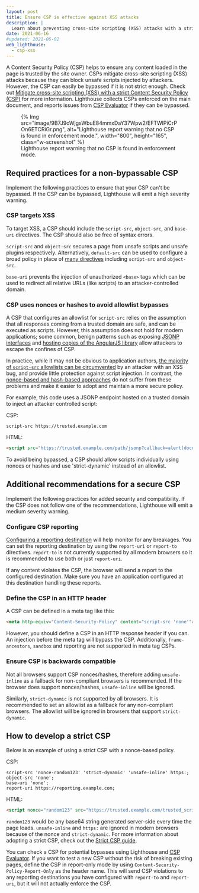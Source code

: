 ```yaml
---
layout: post
title: Ensure CSP is effective against XSS attacks
description: |
  Learn about preventing cross-site scripting (XSS) attacks with a strict Content Security Policy (CSP).
date: 2021-06-16
#updated: 2021-06-02
web_lighthouse:
  - csp-xss
---
```


A Content Security Policy (CSP) helps to ensure any content loaded in the page is trusted by the site owner. CSPs mitigate cross-site scripting (XSS) attacks because they can block unsafe scripts injected by attackers. However, the CSP can easily be bypassed if it is not strict enough.  Check out [Mitigate cross-site scripting (XSS) with a strict Content Security Policy (CSP)](/strict-csp/) for more information. Lighthouse collects CSPs enforced on the main document, and reports issues from [CSP Evaluator](https://csp-evaluator.withgoogle.com/) if they can be bypassed.

<figure>
{% Img src="image/9B7J9oWjgsWbuE84mmxDaY37Wpw2/EFTWlPiCrPOn6ETCRiGr.png",
alt="Lighthouse report warning that no CSP is found in enforcement mode.",
width="800", height="165", class="w-screenshot" %}
<figcaption>Lighthouse report warning that no CSP is found in enforcement mode.</figcaption>
</figure>

## Required practices for a non-bypassable CSP

Implement the following practices to ensure that your CSP can't be bypassed. If the CSP can be bypassed, Lighthouse will emit a high severity warning.

### CSP targets XSS

To target XSS, a CSP should include the `script-src`, `object-src`, and `base-uri` directives. The CSP should also be free of syntax errors.

`script-src` and `object-src` secures a page from unsafe scripts and unsafe plugins respectively. Alternatively, `default-src` can be used to configure a broad policy in place of [many directives](https://developer.mozilla.org/en-US/docs/Web/HTTP/Headers/Content-Security-Policy/default-src) including `script-src` and `object-src`.

`base-uri` prevents the injection of unauthorized `<base>` tags which can be used to redirect all relative URLs (like scripts) to an attacker-controlled domain.

### CSP uses nonces or hashes to avoid allowlist bypasses

A CSP that configures an allowlist for `script-src` relies on the assumption that all responses coming from a trusted domain are safe, and can be executed as scripts. However, this assumption does not hold for modern applications; some common, benign patterns such as exposing [JSONP interfaces](https://lcamtuf.blogspot.ch/2011/08/subtle-deadly-problem-with-csp.html) and [hosting copies of the AngularJS library](https://github.com/cure53/XSSChallengeWiki/wiki/H5SC-Minichallenge-3:-%22Sh*t,-it's-CSP!%22) allow attackers to escape the confines of CSP.

In practice, while it may not be obvious to application authors, [the majority of `script-src` allowlists can be circumvented](https://research.google.com/pubs/pub45542.html) by an attacker with an XSS bug, and provide little protection against script injection. In contrast, the [nonce-based and hash-based approaches](https://web.dev/strict-csp/#what-is-a-strict-content-security-policy) do not suffer from these problems and make it easier to adopt and maintain a more secure policy.

For example, this code uses a JSONP endpoint hosted on a trusted domain to inject an attacker controlled script:

CSP:

```text
script-src https://trusted.example.com
```

HTML:

```html
<script src="https://trusted.example.com/path/jsonp?callback=alert(document.domain)//"></script>
```

To avoid being bypassed, a CSP should allow scripts individually using nonces or hashes and use 'strict-dynamic' instead of an allowlist.

## Additional recommendations for a secure CSP

Implement the following practices for added security and compatibility. If the CSP does not follow one of the recommendations, Lighthouse will emit a medium severity warning.

### Configure CSP reporting

[Configuring a reporting destination](https://developers.google.com/web/updates/2018/09/reportingapi) will help monitor for any breakages. You can set the reporting destination by using the `report-uri` or `report-to` directives. `report-to` is not currently supported by all modern browsers so it is recommended to use both or just `report-uri`.

If any content violates the CSP, the browser will send a report to the configured destination. Make sure you have an application configured at this destination handling these reports.

### Define the CSP in an HTTP header

A CSP can be defined in a meta tag like this:

```html
<meta http-equiv="Content-Security-Policy" content="script-src 'none'">
```

However, you should define a CSP in an HTTP response header if you can. An injection before the meta tag will bypass the CSP. Additionally, `frame-ancestors`, `sandbox` and reporting are not supported in meta tag CSPs.

### Ensure CSP is backwards compatible

Not all browsers support CSP nonces/hashes, therefore adding `unsafe-inline` as a fallback for non-compliant browsers is recommended. If the browser does support nonces/hashes, `unsafe-inline` will be ignored.

Similarly, `strict-dynamic` is not supported by all browsers. It is recommended to set an allowlist as a fallback for any non-compliant browsers. The allowlist will be ignored in browsers that support `strict-dynamic`.

## How to develop a strict CSP

Below is an example of using a strict CSP with a nonce-based policy.

CSP:

```text
script-src 'nonce-random123' 'strict-dynamic' 'unsafe-inline' https:;
object-src 'none';
base-uri 'none';
report-uri https://reporting.example.com;
```

HTML:

```html
<script nonce="random123" src="https://trusted.example.com/trusted_script.js"></script>
```

`random123` would be any base64 string generated server-side every time the page loads. `unsafe-inline` and `https:` are ignored in modern browsers because of the nonce and `strict-dynamic`. For more information about adopting a strict CSP, check out the [Strict CSP guide](https://web.dev/strict-csp/#adopting-a-strict-csp).

You can check a CSP for potential bypasses using Lighthouse and [CSP Evaluator](https://csp-evaluator.withgoogle.com/). If you want to test a new CSP without the risk of breaking existing pages, define the CSP in report-only mode by using `Content-Security-Policy-Report-Only` as the header name. This will send CSP violations to any reporting destinations you have configured with `report-to` and `report-uri`, but it will not actually enforce the CSP.
